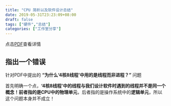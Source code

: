 ```yaml
---
title: "CPU 简析以及软件设计总结"
date: 2019-05-31T23:23:09+08:00
draft: false
tags: ["硬件","总结"]
categories: ["工作室分享"]
---
```

点击[PDF](https://cdn.coden.hk/c422/weekly-keynote/2019-5-31-yangjin/5.30工作室分享会.pdf)查看详情

## 指出一个错误

针对PDF中提出的 **“为什么‘4核8线程’中用的是线程而非进程？”** 问题

首先明确一个点，**‘4核8线程’中的线程与我们设计软件时遇到的线程并不是同一个概念！**前者指的是CPU中的**物理单元**，后者指的是操作系统中的**逻辑单元**，所以这个问题本身并不成立！
